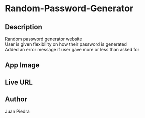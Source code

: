 # Random-Password-Generator

## Description
Random password generator website
<br/>
User is given flexibility on how their password is generated
<br/>
Added an error message if user gave more or less than asked for

## App Image

## Live URL

## Author
Juan Piedra